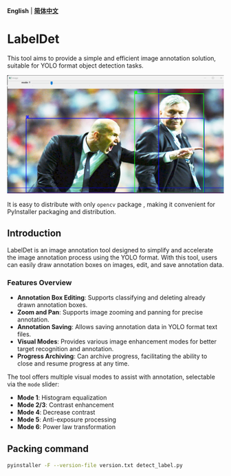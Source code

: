 **English** | [**简体中文**](readme-chs.md)

# LabelDet

This tool aims to provide a simple and efficient image annotation solution, suitable for YOLO format object detection tasks.

![demo](./data/zidane.jpg)

It is easy to distribute with only `opencv` package , making it convenient for PyInstaller packaging and distribution.

## Introduction

LabelDet is an image annotation tool designed to simplify and accelerate the image annotation process using the YOLO format. With this tool, users can easily draw annotation boxes on images, edit, and save annotation data.

### Features Overview

- **Annotation Box Editing**: Supports classifying and deleting already drawn annotation boxes.
- **Zoom and Pan**: Supports image zooming and panning for precise annotation.
- **Annotation Saving**: Allows saving annotation data in YOLO format text files.
- **Visual Modes**: Provides various image enhancement modes for better target recognition and annotation.
- **Progress Archiving**: Can archive progress, facilitating the ability to close and resume progress at any time.

The tool offers multiple visual modes to assist with annotation, selectable via the `mode` slider:

- **Mode 1**: Histogram equalization
- **Mode 2/3**: Contrast enhancement
- **Mode 4**: Decrease contrast
- **Mode 5**: Anti-exposure processing
- **Mode 6**: Power law transformation

## Packing command

```bash
pyinstaller -F --version-file version.txt detect_label.py
```
